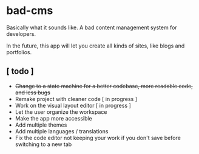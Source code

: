 # bad-cms

Basically what it sounds like. A bad content management system for developers.  
  
In the future, this app will let you create all kinds of sites, like blogs and portfolios.

## [ todo ]
- ~~Change to a state machine for a better codebase, more readable code, and less bugs~~
- Remake project with cleaner code [ in progress ]
- Work on the visual layout editor [ in progress ]
- Let the user organize the workspace
- Make the app more accessible
- Add multiple themes
- Add multiple languages / translations
- Fix the code editor not keeping your work if you don't save before switching to a new tab
